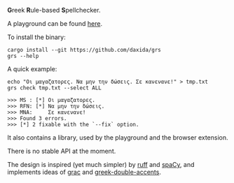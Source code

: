 **G**reek **R**ule-based **S**pellchecker.

A playground can be found [here](https://daxida.github.io/grs/).

To install the binary:
```
cargo install --git https://github.com/daxida/grs
grs --help
```

A quick example:
```
echo "Oι μαγαζατορες. Να μην την δώσεις. Σε κανενανε!" > tmp.txt
grs check tmp.txt --select ALL

>>> MS : [*] Oι μαγαζατορες.
>>> RFN: [*] Να μην την δώσεις.
>>> MNA:     Σε κανενανε!
>>> Found 3 errors.
>>> [*] 2 fixable with the `--fix` option.
```

It also contains a library, used by the playground and the browser extension.

There is no stable API at the moment.

The design is inspired (yet much simpler) by [ruff](https://github.com/astral-sh/ruff) and [spaCy](https://github.com/explosion/spaCy), and implements ideas of [grac](https://github.com/daxida/grac) and [greek-double-accents](https://github.com/daxida/greek-double-accents).
